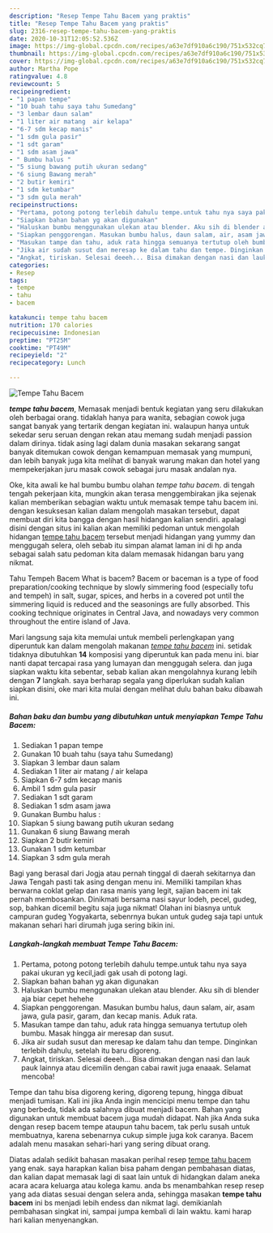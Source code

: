 ```yaml
---
description: "Resep Tempe Tahu Bacem yang praktis"
title: "Resep Tempe Tahu Bacem yang praktis"
slug: 2316-resep-tempe-tahu-bacem-yang-praktis
date: 2020-10-31T12:05:52.536Z
image: https://img-global.cpcdn.com/recipes/a63e7df910a6c190/751x532cq70/tempe-tahu-bacem-foto-resep-utama.jpg
thumbnail: https://img-global.cpcdn.com/recipes/a63e7df910a6c190/751x532cq70/tempe-tahu-bacem-foto-resep-utama.jpg
cover: https://img-global.cpcdn.com/recipes/a63e7df910a6c190/751x532cq70/tempe-tahu-bacem-foto-resep-utama.jpg
author: Martha Pope
ratingvalue: 4.8
reviewcount: 5
recipeingredient:
- "1 papan tempe"
- "10 buah tahu saya tahu Sumedang"
- "3 lembar daun salam"
- "1 liter air matang  air kelapa"
- "6-7 sdm kecap manis"
- "1 sdm gula pasir"
- "1 sdt garam"
- "1 sdm asam jawa"
- " Bumbu halus "
- "5 siung bawang putih ukuran sedang"
- "6 siung Bawang merah"
- "2 butir kemiri"
- "1 sdm ketumbar"
- "3 sdm gula merah"
recipeinstructions:
- "Pertama, potong potong terlebih dahulu tempe.untuk tahu nya saya pakai ukuran yg kecil,jadi gak usah di potong lagi."
- "Siapkan bahan bahan yg akan digunakan"
- "Haluskan bumbu menggunakan ulekan atau blender. Aku sih di blender aja biar cepet hehehe"
- "Siapkan penggorengan. Masukan bumbu halus, daun salam, air, asam jawa, gula pasir, garam, dan kecap manis. Aduk rata."
- "Masukan tampe dan tahu, aduk rata hingga semuanya tertutup oleh bumbu. Masak hingga air meresap dan susut."
- "Jika air sudah susut dan meresap ke dalam tahu dan tempe. Dinginkan terlebih dahulu, setelah itu baru digoreng."
- "Angkat, tiriskan. Selesai deeeh... Bisa dimakan dengan nasi dan lauk pauk lainnya atau dicemilin dengan cabai rawit juga enaaak. Selamat mencoba!"
categories:
- Resep
tags:
- tempe
- tahu
- bacem

katakunci: tempe tahu bacem 
nutrition: 170 calories
recipecuisine: Indonesian
preptime: "PT25M"
cooktime: "PT49M"
recipeyield: "2"
recipecategory: Lunch

---
```



![Tempe Tahu Bacem](https://img-global.cpcdn.com/recipes/a63e7df910a6c190/751x532cq70/tempe-tahu-bacem-foto-resep-utama.jpg)

<b><i>tempe tahu bacem</i></b>, Memasak menjadi bentuk kegiatan yang seru dilakukan oleh berbagai orang. tidaklah hanya para wanita, sebagian cowok juga sangat banyak yang tertarik dengan kegiatan ini. walaupun hanya untuk sekedar seru seruan dengan rekan atau memang sudah menjadi passion dalam dirinya. tidak asing lagi dalam dunia masakan sekarang sangat banyak ditemukan cowok dengan kemampuan memasak yang mumpuni, dan lebih banyak juga kita melihat di banyak warung makan dan hotel yang mempekerjakan juru masak cowok sebagai juru masak andalan nya.

Oke, kita awali ke hal bumbu bumbu olahan <i>tempe tahu bacem</i>. di tengah tengah pekerjaan kita, mungkin akan terasa menggembirakan jika sejenak kalian memberikan sebagian waktu untuk memasak tempe tahu bacem ini. dengan kesuksesan kalian dalam mengolah masakan tersebut, dapat membuat diri kita bangga dengan hasil hidangan kalian sendiri. apalagi disini dengan situs ini kalian akan memiliki pedoman untuk mengolah hidangan <u>tempe tahu bacem</u> tersebut menjadi hidangan yang yummy dan menggugah selera, oleh sebab itu simpan alamat laman ini di hp anda sebagai salah satu pedoman kita dalam memasak hidangan baru yang nikmat.

Tahu Tempeh Bacem What is bacem? Bacem or baceman is a type of food preparation/cooking technique by slowly simmering food (especially tofu and tempeh) in salt, sugar, spices, and herbs in a covered pot until the simmering liquid is reduced and the seasonings are fully absorbed. This cooking technique originates in Central Java, and nowadays very common throughout the entire island of Java.


Mari langsung saja kita memulai untuk membeli perlengkapan yang diperuntuk kan dalam mengolah makanan <u><i>tempe tahu bacem</i></u> ini. setidak tidaknya dibutuhkan <b>14</b> komposisi yang diperuntuk kan pada menu ini. biar nanti dapat tercapai rasa yang lumayan dan menggugah selera. dan juga siapkan waktu kita sebentar, sebab kalian akan mengolahnya kurang lebih dengan <b>7</b> langkah. saya berharap segala yang diperlukan sudah kalian siapkan disini, oke mari kita mulai dengan melihat dulu bahan baku dibawah ini.

<!--inarticleads1-->

##### Bahan baku dan bumbu yang dibutuhkan untuk menyiapkan Tempe Tahu Bacem:

1. Sediakan 1 papan tempe
1. Gunakan 10 buah tahu (saya tahu Sumedang)
1. Siapkan 3 lembar daun salam
1. Sediakan 1 liter air matang / air kelapa
1. Siapkan 6-7 sdm kecap manis
1. Ambil 1 sdm gula pasir
1. Sediakan 1 sdt garam
1. Sediakan 1 sdm asam jawa
1. Gunakan  Bumbu halus :
1. Siapkan 5 siung bawang putih ukuran sedang
1. Gunakan 6 siung Bawang merah
1. Siapkan 2 butir kemiri
1. Gunakan 1 sdm ketumbar
1. Siapkan 3 sdm gula merah


Bagi yang berasal dari Jogja atau pernah tinggal di daerah sekitarnya dan Jawa Tengah pasti tak asing dengan menu ini. Memiliki tampilan khas berwarna coklat gelap dan rasa manis yang legit, sajian bacem ini tak pernah membosankan. Dinikmati bersama nasi sayur lodeh, pecel, gudeg, sop, bahkan dicemil begitu saja juga nikmat! Olahan ini biasnya untuk campuran gudeg Yogyakarta, sebenrnya bukan untuk gudeg saja tapi untuk makanan sehari hari dirumah juga sering bikin ini. 

<!--inarticleads2-->

##### Langkah-langkah membuat Tempe Tahu Bacem:

1. Pertama, potong potong terlebih dahulu tempe.untuk tahu nya saya pakai ukuran yg kecil,jadi gak usah di potong lagi.
1. Siapkan bahan bahan yg akan digunakan
1. Haluskan bumbu menggunakan ulekan atau blender. Aku sih di blender aja biar cepet hehehe
1. Siapkan penggorengan. Masukan bumbu halus, daun salam, air, asam jawa, gula pasir, garam, dan kecap manis. Aduk rata.
1. Masukan tampe dan tahu, aduk rata hingga semuanya tertutup oleh bumbu. Masak hingga air meresap dan susut.
1. Jika air sudah susut dan meresap ke dalam tahu dan tempe. Dinginkan terlebih dahulu, setelah itu baru digoreng.
1. Angkat, tiriskan. Selesai deeeh... Bisa dimakan dengan nasi dan lauk pauk lainnya atau dicemilin dengan cabai rawit juga enaaak. Selamat mencoba!


Tempe dan tahu bisa digoreng kering, digoreng tepung, hingga dibuat menjadi tumisan. Kali ini jika Anda ingin mencicipi menu tempe dan tahu yang berbeda, tidak ada salahnya dibuat menjadi bacem. Bahan yang digunakan untuk membuat bacem juga mudah didapat. Nah jika Anda suka dengan resep bacem tempe ataupun tahu bacem, tak perlu susah untuk membuatnya, karena sebenarnya cukup simple juga kok caranya. Bacem adalah menu masakan sehari-hari yang sering dibuat orang. 

Diatas adalah sedikit bahasan masakan perihal resep <u>tempe tahu bacem</u> yang enak. saya harapkan kalian bisa paham dengan pembahasan diatas, dan kalian dapat memasak lagi di saat lain untuk di hidangkan dalam aneka acara acara keluarga atau kolega kamu. anda bs menambahkan resep resep yang ada diatas sesuai dengan selera anda, sehingga masakan <b>tempe tahu bacem</b> ini bs menjadi lebih endess dan nikmat lagi. demikianlah pembahasan singkat ini, sampai jumpa kembali di lain waktu. kami harap hari kalian menyenangkan.
